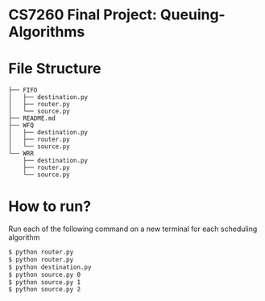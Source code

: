 # CS7260 Final Project: Queuing-Algorithms

# File Structure

```
├── FIFO
│   ├── destination.py
│   ├── router.py
│   └── source.py
├── README.md
├── WFQ
│   ├── destination.py
│   ├── router.py
│   └── source.py
└── WRR
    ├── destination.py
    ├── router.py
    └── source.py
```

# How to run?

Run each of the following command on a new terminal for each scheduling algorithm

```bash
$ python router.py
$ python router.py
$ python destination.py
$ python source.py 0
$ python source.py 1
$ python source.py 2
```



